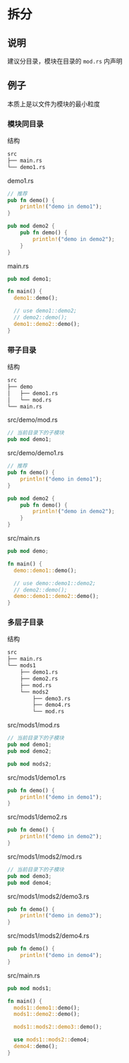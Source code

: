 # 拆分

## 说明

建议分目录，模块在目录的 `mod.rs` 内声明

## 例子

本质上是以文件为模块的最小粒度

### 模块同目录

结构

```sh
src
├── main.rs
└── demo1.rs
```

demo1.rs

```rust
// 推荐
pub fn demo() {
    println!("demo in demo1");
}

pub mod demo2 {
    pub fn demo() {
        println!("demo in demo2");
    }
}
```

main.rs

```rust
pub mod demo1;

fn main() {
  demo1::demo();

  // use demo1::demo2;
  // demo2::demo();
  demo1::demo2::demo();
}
```

### 带子目录

结构

```sh
src
├── demo
│   ├── demo1.rs
│   └── mod.rs
└── main.rs
```

src/demo/mod.rs

```rust
// 当前目录下的子模块
pub mod demo1;
```

src/demo/demo1.rs

```rust
// 推荐
pub fn demo() {
    println!("demo in demo1");
}

pub mod demo2 {
    pub fn demo() {
        println!("demo in demo2");
    }
}
```

src/main.rs

```rust
pub mod demo;

fn main() {
  demo::demo1::demo();

  // use demo::demo1::demo2;
  // demo2::demo();
  demo::demo1::demo2::demo();
}
```

### 多层子目录

结构

```sh
src
├── main.rs
└── mods1
    ├── demo1.rs
    ├── demo2.rs
    ├── mod.rs
    └── mods2
        ├── demo3.rs
        ├── demo4.rs
        └── mod.rs
```

src/mods1/mod.rs

```rust
// 当前目录下的子模块
pub mod demo1;
pub mod demo2;

pub mod mods2;
```

src/mods1/demo1.rs

```rust
pub fn demo() {
    println!("demo in demo1");
}
```

src/mods1/demo2.rs

```rust
pub fn demo() {
    println!("demo in demo2");
}
```

src/mods1/mods2/mod.rs

```rust
// 当前目录下的子模块
pub mod demo3;
pub mod demo4;
```

src/mods1/mods2/demo3.rs

```rust
pub fn demo() {
    println!("demo in demo3");
}
```

src/mods1/mods2/demo4.rs

```rust
pub fn demo() {
    println!("demo in demo4");
}
```

src/main.rs

```rust
pub mod mods1;

fn main() {
  mods1::demo1::demo();
  mods1::demo2::demo();

  mods1::mods2::demo3::demo();

  use mods1::mods2::demo4;
  demo4::demo();
}
```
